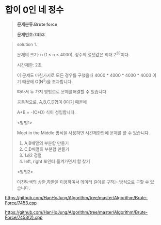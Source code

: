 # 합이 0인 네 정수

> **문제분류:Brute force**
>
> **문제번호:7453**

> solution 1.
>
> 문제의 크기:     n (1 ≤ n ≤ 4000), 정수의 절댓값은 최대 2<sup>28</sup>이다.
>
> 시간제한: 2초
>
> 
>
> 이 문제도 마찬가지로 모든 경우를 구했을때 4000 * 4000 * 4000 * 4000 이기 때문에 O(N<sup>2</sup>)을 초과합니다.
>
> 따라서 두 가지 방법으로 문제를해결할 수 있습니다.
>
> 공통적으로, A,B,C,D합이 0이기 때문에
>
> A+B = -(C+D) 식이 성립합니다.
>
> <방법1>
>
> Meet in the Middle 방식을 사용하면 시간제한안에 문제를 풀 수 있습니다.
>
> 1. A,B배열의 부분합 만들기
> 2. C,D배열의 부분합 만들기
> 3. 1과2 정렬
> 4. left, right 포인터 옮겨가면서 합 찾기
>
> 
>
> <방법2>
>
> 이진탐색의 상한,하한을 이용하여서 데이터 길이를 구하는 방식으로 구할 수 있습니다.
>
> 

https://github.com/HanHoJung/Algorithm/tree/master/Algorithm/Brute-Force/7453.cpp  

https://github.com/HanHoJung/Algorithm/tree/master/Algorithm/Brute-Force/7453(2).cpp  


















